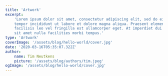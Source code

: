 ```yaml
---
title: 'Artwork'
excerpt:
    'Lorem ipsum dolor sit amet, consectetur adipiscing elit, sed do eiusmod
    tempor incididunt ut labore et dolore magna aliqua. Praesent elementum
    facilisis leo vel fringilla est ullamcorper eget. At imperdiet dui accumsan
    sit amet nulla facilities morbi tempus.'
type: 'Artwork'
coverImage: '/assets/blog/hello-world/cover.jpg'
date: '2020-03-16T05:35:07.322Z'
author:
    name: Tim Neutkens
    picture: '/assets/blog/authors/tim.jpeg'
ogImage: '/assets/blog/hello-world/cover.jpg'
---
```

